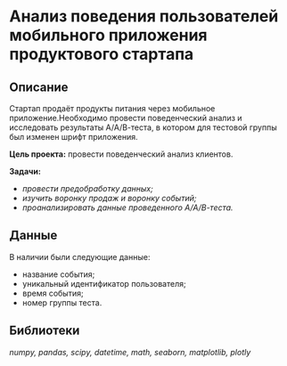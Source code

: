 # Анализ поведения пользователей мобильного приложения продуктового стартапа

## Описание
Стартап продаёт продукты питания через мобильное приложение.Необходимо провести поведенческий анализ и исследовать результаты А/А/В-теста, в котором для тестовой группы был изменен шрифт приложения.

**Цель проекта:**  провести поведенческий анализ клиентов.

**Задачи:** 

- *провести предобработку данных;*
- *изучить воронку продаж и воронку событий;*
- *проанализировать данные проведенного А/А/В-теста.*

## Данные

В наличии были следующие данные:

- название события;
- уникальный идентификатор пользователя;
- время события;
- номер группы теста.


## Библиотеки
*numpy, pandas, scipy, datetime, math, seaborn, matplotlib, plotly*






